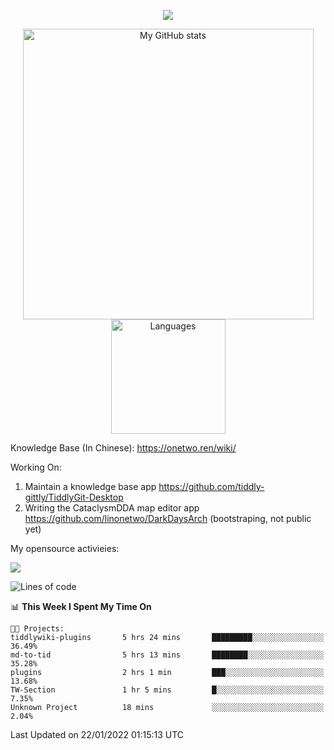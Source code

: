 <a href="https://github.com/linonetwo">
    <p align="center">
        <img src="https://github-profile-trophy.vercel.app/?username=linonetwo&column=7&theme=onedark"/>
    </p>
</a>
<a align="center" href="https://github.com/linonetwo">
  <p align="center">
    <img src="https://github-readme-stats.vercel.app/api?username=linonetwo&show_icons=true&count_private=true" alt="My GitHub stats" width="465"/>
    <img src="https://github-readme-stats.vercel.app/api/top-langs/?username=linonetwo&layout=compact&langs_count=10" alt="Languages" height="183">
  </p>
</a>

Knowledge Base (In Chinese): https://onetwo.ren/wiki/

Working On: 

1. Maintain a knowledge base app https://github.com/tiddly-gittly/TiddlyGit-Desktop
1. Writing the CataclysmDDA map editor app https://github.com/linonetwo/DarkDaysArch (bootstraping, not public yet)

My opensource activieies:

![](https://visitor-badge.glitch.me/badge?page_id=linonetwo.linonetwo)

<!--START_SECTION:waka-->
![Lines of code](https://img.shields.io/badge/From%20Hello%20World%20I%27ve%20Written-2%20Million%20lines%20of%20code-blue)

📊 **This Week I Spent My Time On** 

```text
🐱‍💻 Projects: 
tiddlywiki-plugins       5 hrs 24 mins       █████████░░░░░░░░░░░░░░░░   36.49% 
md-to-tid                5 hrs 13 mins       ████████░░░░░░░░░░░░░░░░░   35.28% 
plugins                  2 hrs 1 min         ███░░░░░░░░░░░░░░░░░░░░░░   13.68% 
TW-Section               1 hr 5 mins         █░░░░░░░░░░░░░░░░░░░░░░░░   7.35% 
Unknown Project          18 mins             ░░░░░░░░░░░░░░░░░░░░░░░░░   2.04%

```


 Last Updated on 22/01/2022 01:15:13 UTC
<!--END_SECTION:waka-->
